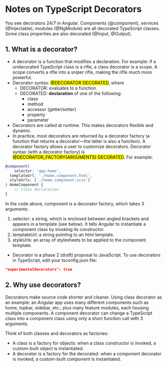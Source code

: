 # Notes on TypeScript Decorators

You see decorators 24/7 in Angular. Components (@component), services (@Injectable), modules (@NgModule) are all decorated TypeScript classes. Some class properties are also decorated (@Input, @Output). 

## 1. What is a decorator?
- A decorator is a function that modifies a declaration. For example: if a undecorated TypeScript class is a rifle, a class decorator is a scope. A scope converts a rifle into a sniper rifle, making the rifle much more powerful.
- Decorator syntax: <mark>@DECORATOR DECORATED</mark>, where 
	- DECORATOR: evaluates to a function.
	- DECORATED: **declaration** of one of the following:
		- class
		- method
		- accessor (getter/setter)
		- property
		- parameter
- Decorators are called at runtime. This makes decorators flexible and dynamic.
- In practice, most decorators are returned by a decorator factory (a function that returns a decorator&mdash;the latter is also a function). A decorator factory allows a user to customize decorators. Decorator syntax (with a decorator factory) is <mark>@DECORATOR_FACTORY(ARGUMENTS) DECORATED</mark>. For example:
```typescript
@component(
	selector: 'app-home',
  templateUrl: './home.component.html',
  styleUrls: ['./home.component.scss']
) HomeComponent {
	// class declaration
}
```
In the code above, component is a decorator factory, which takes 3 arguments: 
1. selector: a string, which is enclosed between angled brackets and appears in a template (see below). It tells Angular to instantiate a component class by invoking its constructor.
2. templateUrl: a string pointing to an html template.
3. styleUrls: an array of stylesheets to be applied to the component template.
- Decorator is a phase 2 (draft) proposal to JavaScript. To use decorators in TypeScript, edit your tsconfig.json file:
```json
"experimentalDecorators": true
```

## 2. Why use decorators?
Decorators make source code shorter and cleaner. Using class decorator as an example: an Angular app uses many different components such as home, topbar, sidebar, etc.; plus many feature modules, each housing multiple components. A component decorator can change a TypeScript class into a component class using only a short function call with 3 arguments.

Think of both classes and decorators as factories:
- A class is a factory for objects: when a class constructor is invoked, a custom-built object is instantiated.
- A decorator is a factory for the decorated: when a component decorator is invoked, a custom-built component is instantiated.
